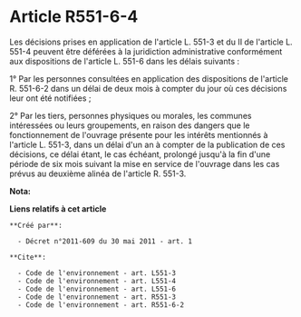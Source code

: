 # Article R551-6-4

Les décisions prises en application de l'article L. 551-3 et du II de l'article L. 551-4 peuvent être déférées à la
juridiction administrative conformément aux dispositions de l'article L. 551-6 dans les délais suivants : 

1° Par les personnes consultées en application des dispositions de l'article R. 551-6-2 dans un délai de deux mois à compter
du jour où ces décisions leur ont été notifiées ; 

2° Par les tiers, personnes physiques ou morales, les communes intéressées ou leurs groupements, en raison des dangers que le
fonctionnement de l'ouvrage présente pour les intérêts mentionnés à l'article L. 551-3, dans un délai d'un an à compter de la
publication de ces décisions, ce délai étant, le cas échéant, prolongé jusqu'à la fin d'une période de six mois suivant la
mise en service de l'ouvrage dans les cas prévus au deuxième alinéa de l'article R. 551-3.

**Nota:**



**Liens relatifs à cet article**

	**Créé par**:

	  - Décret n°2011-609 du 30 mai 2011 - art. 1

	**Cite**:

	  - Code de l'environnement - art. L551-3
	  - Code de l'environnement - art. L551-4
	  - Code de l'environnement - art. L551-6
	  - Code de l'environnement - art. R551-3
	  - Code de l'environnement - art. R551-6-2
